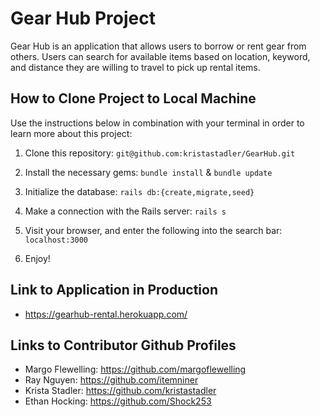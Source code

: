 # Gear Hub Project

Gear Hub is an application that allows users to borrow or rent gear from others.
Users can search for available items based on location, keyword, and distance they are willing to travel to pick up rental items.

## How to Clone Project to Local Machine

Use the instructions below in combination with your terminal in order to learn more about this project:

  1. Clone this repository:
    ```git@github.com:kristastadler/GearHub.git```

  2. Install the necessary gems:
    ```bundle install``` &
    ```bundle update```

  3. Initialize the database:
    ```rails db:{create,migrate,seed}```

  4. Make a connection with the Rails server:
    ```rails s```

  5. Visit your browser, and enter the following into the search bar:
  ```localhost:3000```

  6. Enjoy!

## Link to Application in Production
  * https://gearhub-rental.herokuapp.com/

## Links to Contributor Github Profiles
  * Margo Flewelling: https://github.com/margoflewelling
  * Ray Nguyen: https://github.com/itemniner
  * Krista Stadler:  https://github.com/kristastadler
  * Ethan Hocking: https://github.com/Shock253
